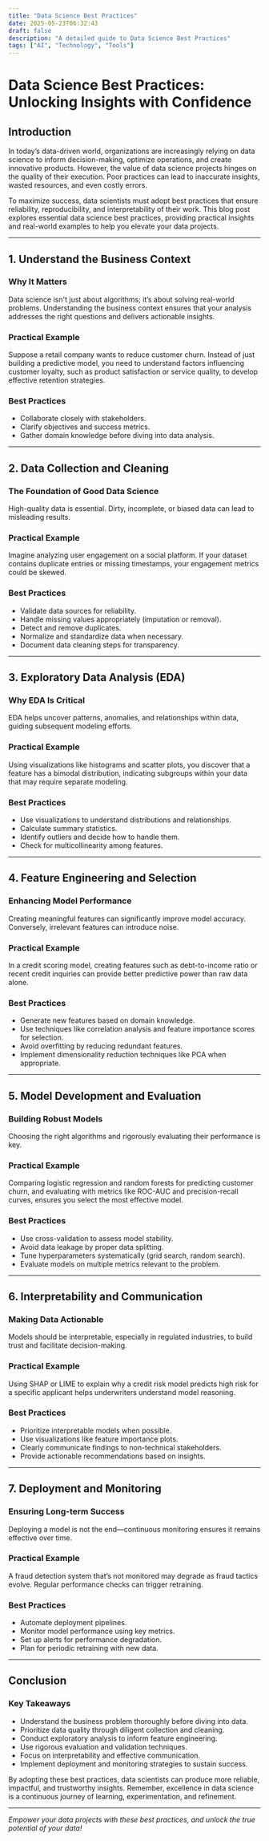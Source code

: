 ```yaml
---
title: "Data Science Best Practices"
date: 2025-05-23T06:32:43
draft: false
description: "A detailed guide to Data Science Best Practices"
tags: ["AI", "Technology", "Tools"]
---
```


# Data Science Best Practices: Unlocking Insights with Confidence

## Introduction

In today’s data-driven world, organizations are increasingly relying on data science to inform decision-making, optimize operations, and create innovative products. However, the value of data science projects hinges on the quality of their execution. Poor practices can lead to inaccurate insights, wasted resources, and even costly errors. 

To maximize success, data scientists must adopt best practices that ensure reliability, reproducibility, and interpretability of their work. This blog post explores essential data science best practices, providing practical insights and real-world examples to help you elevate your data projects.

---

## 1. Understand the Business Context

### Why It Matters
Data science isn't just about algorithms; it’s about solving real-world problems. Understanding the business context ensures that your analysis addresses the right questions and delivers actionable insights.

### Practical Example
Suppose a retail company wants to reduce customer churn. Instead of just building a predictive model, you need to understand factors influencing customer loyalty, such as product satisfaction or service quality, to develop effective retention strategies.

### Best Practices
- Collaborate closely with stakeholders.
- Clarify objectives and success metrics.
- Gather domain knowledge before diving into data analysis.

---

## 2. Data Collection and Cleaning

### The Foundation of Good Data Science
High-quality data is essential. Dirty, incomplete, or biased data can lead to misleading results.

### Practical Example
Imagine analyzing user engagement on a social platform. If your dataset contains duplicate entries or missing timestamps, your engagement metrics could be skewed.

### Best Practices
- Validate data sources for reliability.
- Handle missing values appropriately (imputation or removal).
- Detect and remove duplicates.
- Normalize and standardize data when necessary.
- Document data cleaning steps for transparency.

---

## 3. Exploratory Data Analysis (EDA)

### Why EDA Is Critical
EDA helps uncover patterns, anomalies, and relationships within data, guiding subsequent modeling efforts.

### Practical Example
Using visualizations like histograms and scatter plots, you discover that a feature has a bimodal distribution, indicating subgroups within your data that may require separate modeling.

### Best Practices
- Use visualizations to understand distributions and relationships.
- Calculate summary statistics.
- Identify outliers and decide how to handle them.
- Check for multicollinearity among features.

---

## 4. Feature Engineering and Selection

### Enhancing Model Performance
Creating meaningful features can significantly improve model accuracy. Conversely, irrelevant features can introduce noise.

### Practical Example
In a credit scoring model, creating features such as debt-to-income ratio or recent credit inquiries can provide better predictive power than raw data alone.

### Best Practices
- Generate new features based on domain knowledge.
- Use techniques like correlation analysis and feature importance scores for selection.
- Avoid overfitting by reducing redundant features.
- Implement dimensionality reduction techniques like PCA when appropriate.

---

## 5. Model Development and Evaluation

### Building Robust Models
Choosing the right algorithms and rigorously evaluating their performance is key.

### Practical Example
Comparing logistic regression and random forests for predicting customer churn, and evaluating with metrics like ROC-AUC and precision-recall curves, ensures you select the most effective model.

### Best Practices
- Use cross-validation to assess model stability.
- Avoid data leakage by proper data splitting.
- Tune hyperparameters systematically (grid search, random search).
- Evaluate models on multiple metrics relevant to the problem.

---

## 6. Interpretability and Communication

### Making Data Actionable
Models should be interpretable, especially in regulated industries, to build trust and facilitate decision-making.

### Practical Example
Using SHAP or LIME to explain why a credit risk model predicts high risk for a specific applicant helps underwriters understand model reasoning.

### Best Practices
- Prioritize interpretable models when possible.
- Use visualizations like feature importance plots.
- Clearly communicate findings to non-technical stakeholders.
- Provide actionable recommendations based on insights.

---

## 7. Deployment and Monitoring

### Ensuring Long-term Success
Deploying a model is not the end—continuous monitoring ensures it remains effective over time.

### Practical Example
A fraud detection system that’s not monitored may degrade as fraud tactics evolve. Regular performance checks can trigger retraining.

### Best Practices
- Automate deployment pipelines.
- Monitor model performance using key metrics.
- Set up alerts for performance degradation.
- Plan for periodic retraining with new data.

---

## Conclusion

### Key Takeaways
- Understand the business problem thoroughly before diving into data.
- Prioritize data quality through diligent collection and cleaning.
- Conduct exploratory analysis to inform feature engineering.
- Use rigorous evaluation and validation techniques.
- Focus on interpretability and effective communication.
- Implement deployment and monitoring strategies to sustain success.

By adopting these best practices, data scientists can produce more reliable, impactful, and trustworthy insights. Remember, excellence in data science is a continuous journey of learning, experimentation, and refinement.

---

*Empower your data projects with these best practices, and unlock the true potential of your data!*